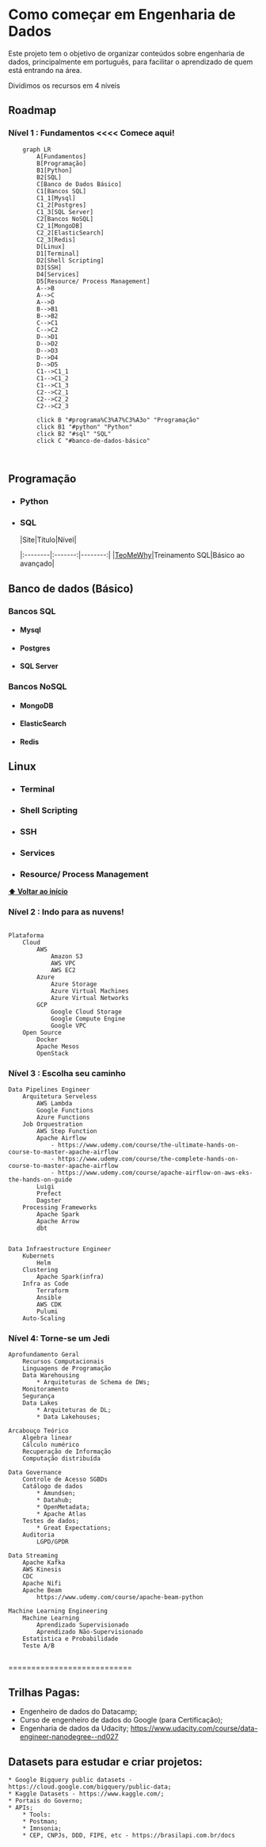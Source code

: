 # Como começar em Engenharia de Dados
Este projeto tem o objetivo de organizar conteúdos sobre engenharia de dados,  principalmente em português, para facilitar o aprendizado de quem está entrando na área.

Dividimos os recursos em 4 níveis 

## Roadmap

 
### Nível 1 : Fundamentos <<<< Comece aqui!

```mermaid
    graph LR
        A[Fundamentos]
        B[Programação]
        B1[Python]
        B2[SQL]
        C[Banco de Dados Básico]
        C1[Bancos SQL]
        C1_1[Mysql]
        C1_2[Postgres]
        C1_3[SQL Server]
        C2[Bancos NoSQL]
        C2_1[MongoDB]
        C2_2[ElasticSearch]
        C2_3[Redis]
        D[Linux]
        D1[Terminal]
        D2[Shell Scripting]
        D3[SSH]
        D4[Services]
        D5[Resource/ Process Management]
        A-->B
        A-->C
        A-->D
        B-->B1
        B-->B2
        C-->C1
        C-->C2
        D-->D1
        D-->D2
        D-->D3
        D-->D4
        D-->D5
        C1-->C1_1
        C1-->C1_2
        C1-->C1_3
        C2-->C2_1
        C2-->C2_2
        C2-->C2_3

        click B "#programa%C3%A7%C3%A3o" "Programação"
        click B1 "#python" "Python"
        click B2 "#sql" "SQL"
        click C "#banco-de-dados-básico"
       
      
```

##  Programação 

- ### Python
 
- ### SQL
    |Site|Título|Nível|
    
    |:--------|:-------:|--------:|
    |[TeoMeWhy](https://github.com/TeoCalvo/sql_gc)|Treinamento SQL|Básico ao avançado|
    
   
## Banco de dados (Básico)


### Bancos SQL

- #### Mysql

- #### Postgres

- #### SQL Server

### Bancos NoSQL

- #### MongoDB

- #### ElasticSearch

- #### Redis

## Linux


- ### Terminal 

- ### Shell Scripting

- ### SSH

- ### Services

- ### Resource/ Process Management


**[⬆ Voltar ao início](#roadmap)**



### Nível 2 : Indo para as nuvens!
```

Plataforma
    Cloud
        AWS
            Amazon S3
            AWS VPC
            AWS EC2
        Azure
            Azure Storage
            Azure Virtual Machines
            Azure Virtual Networks
        GCP
            Google Cloud Storage
            Google Compute Engine
            Google VPC
    Open Source
        Docker
        Apache Mesos
        OpenStack

```
### Nível 3 : Escolha seu caminho

```
Data Pipelines Engineer
    Arquitetura Serveless
        AWS Lambda
        Google Functions
        Azure Functions
    Job Orquestration
        AWS Step Function
        Apache Airflow
            - https://www.udemy.com/course/the-ultimate-hands-on-course-to-master-apache-airflow
		    - https://www.udemy.com/course/the-complete-hands-on-course-to-master-apache-airflow
		    - https://www.udemy.com/course/apache-airflow-on-aws-eks-the-hands-on-guide	
        Luigi
        Prefect
        Dagster
    Processing Frameworks
        Apache Spark
        Apache Arrow
        dbt
```

```

Data Infraestructure Engineer
    Kubernets
        Helm
    Clustering
        Apache Spark(infra)
    Infra as Code
        Terraform
        Ansible
        AWS CDK
        Pulumi
    Auto-Scaling
```

### Nível 4: Torne-se um Jedi

```
Aprofundamento Geral
    Recursos Computacionais
    Linguagens de Programação
    Data Warehousing
        * Arquiteturas de Schema de DWs;
    Monitoramento
    Segurança
    Data Lakes
        * Arquiteturas de DL;
        * Data Lakehouses;

Arcabouço Teórico
    Algebra linear
    Cálculo numérico
    Recuperação de Informação
    Computação distribuída

Data Governance
    Controle de Acesso SGBDs
    Catálogo de dados
        * Amundsen;
        * Datahub;
        * OpenMetadata;
        * Apache Atlas
    Testes de dados;
        * Great Expectations;
    Auditoria
        LGPD/GPDR

Data Streaming
    Apache Kafka
    AWS Kinesis
    CDC
    Apache Nifi
    Apache Beam
	    https://www.udemy.com/course/apache-beam-python

Machine Learning Engineering
    Machine Learning
        Aprendizado Supervisionado
        Aprendizado Não-Supervisionado
    Estatística e Probabilidade
    Teste A/B
 
``` 
 ===========================

## Trilhas Pagas:
* Engenheiro de dados do Datacamp; 
* Curso de engenheiro de dados do Google (para Certificação); 
* Engenharia de dados da Udacity;  https://www.udacity.com/course/data-engineer-nanodegree--nd027

  

## Datasets para estudar e criar projetos:
	* Google Bigquery public datasets - https://cloud.google.com/bigquery/public-data;
	* Kaggle Datasets - https://www.kaggle.com/;
	* Portais do Governo;
	* APIs;
	    * Tools:
		* Postman;
		* Imnsonia;
	    * CEP, CNPJs, DDD, FIPE, etc - https://brasilapi.com.br/docs
 